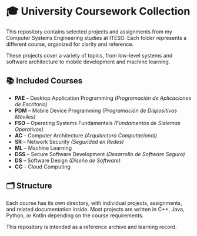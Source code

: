 # 🎓 University Coursework Collection

This repository contains selected projects and assignments from my Computer Systems Engineering studies at ITESO. Each folder represents a different course, organized for clarity and reference.

These projects cover a variety of topics, from low-level systems and software architecture to mobile development and machine learning.

## 📚 Included Courses

- **PAE** – Desktop Application Programming *(Programación de Aplicaciones de Escritorio)*
- **PDM** – Mobile Device Programming *(Programación de Dispositivos Móviles)*
- **FSO** – Operating Systems Fundamentals *(Fundamentos de Sistemas Operativos)*
- **AC** – Computer Architecture *(Arquitectura Computacional)*
- **SR** – Network Security *(Seguridad en Redes)*
- **ML** – Machine Learning
- **DSS** – Secure Software Development *(Desarrollo de Software Seguro)*
- **DS** – Software Design *(Diseño de Software)*
- **CC** – Cloud Computing

## 🗂️ Structure

Each course has its own directory, with individual projects, assignments, and related documentation inside. Most projects are written in C++, Java, Python, or Kotlin depending on the course requirements.

This repository is intended as a reference archive and learning record.

